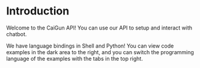 # Introduction

Welcome to the CaiGun API! You can use our API to setup and interact with chatbot.

We have language bindings in Shell and Python! You can view code examples in the dark area to the right, and you can switch the programming language of the examples with the tabs in the top right.
